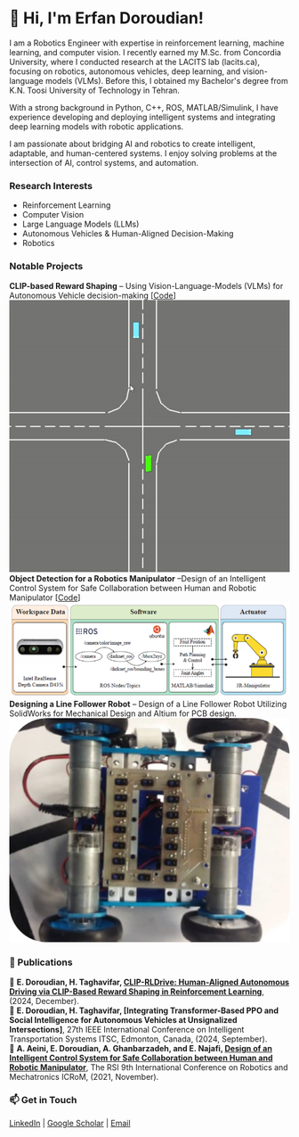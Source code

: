 # 👋 Hi, I'm Erfan Doroudian!
I am a Robotics Engineer with expertise in reinforcement learning, machine learning, and computer vision. I recently earned my M.Sc. from Concordia University, where I conducted research at the LACITS lab (lacits.ca), focusing on robotics, autonomous vehicles, deep learning, and vision-language models (VLMs). Before this, I obtained my Bachelor's degree from K.N. Toosi University of Technology in Tehran. 

With a strong background in Python, C++, ROS, MATLAB/Simulink, I have experience developing and deploying intelligent systems and integrating deep learning models with robotic applications.

I am passionate about bridging AI and robotics to create intelligent, adaptable, and human-centered systems. I enjoy solving problems at the intersection of AI, control systems, and automation.

### Research Interests
- Reinforcement Learning
- Computer Vision
- Large Language Models (LLMs)
- Autonomous Vehicles & Human-Aligned Decision-Making
- Robotics

### Notable Projects
 **CLIP-based Reward Shaping** – Using Vision-Language-Models (VLMs) for Autonomous Vehicle decision-making [[Code](https://github.com/erfun77/CLIP-RLDrive)]  
 ![CLIP](/img/CLIP-RLDrive.gif)
 **Object Detection for a Robotics Manipulator** –Design of an Intelligent Control System for Safe Collaboration between Human and Robotic Manipulator [[Code](https://github.com/erfun77/Multi-class-fruit-classification-using-object-detection-and-audio-classification)]  
 ![CLIP](/img/ROS.png)
  **Designing a Line Follower Robot** – Design of a Line Follower Robot Utilizing SolidWorks for Mechanical Design and Altium for PCB design.
 ![CLIP](/img/Robot.jpg)

### 📄 Publications
📜 **E. Doroudian, H. Taghavifar, [CLIP-RLDrive: Human-Aligned Autonomous Driving via CLIP-Based Reward Shaping in Reinforcement Learning](https://arxiv.org/pdf/2412.16201)**, (2024, December).  
📜 **E. Doroudian, H. Taghavifar, [Integrating Transformer-Based PPO and Social Intelligence for Autonomous Vehicles at Unsignalized Intersections]**, 27th IEEE International Conference on Intelligent Transportation Systems ITSC, Edmonton, Canada, (2024, September).  
📜 **A. Aeini, E. Doroudian, A. Ghanbarzadeh, and E. Najafi, [Design of an Intelligent Control System for Safe Collaboration between Human and Robotic Manipulator](https://ieeexplore.ieee.org/document/9663503)**, The RSI 9th International Conference on Robotics and Mechatronics ICRoM, (2021, November).  

### 📫 Get in Touch
[LinkedIn](https://www.linkedin.com/in/erfandoroudian/) | [Google Scholar](https://scholar.google.ca/citations?user=8GWQ9_IAAAAJ&hl=en) | [Email](mailto:erfan.droudian@gmail.com)
